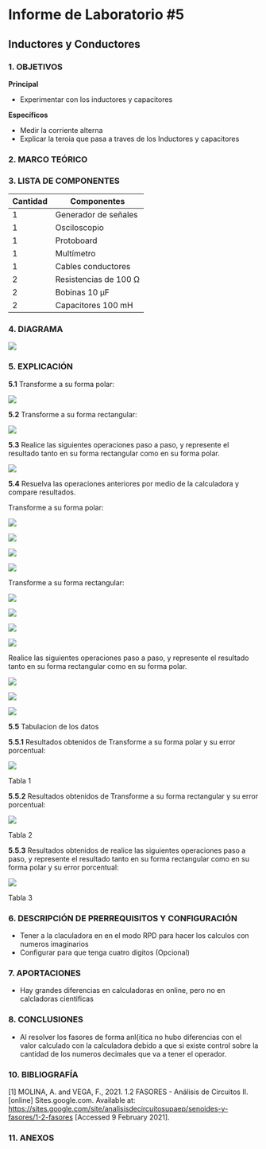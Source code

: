 # Informe de Laboratorio #5
## Inductores y Conductores

### 1.	OBJETIVOS

**Principal**

 - Experimentar con los inductores y capacitores
 
**Específicos**

- Medir la corriente alterna
- Explicar la teroia que pasa a traves de los Inductores y capacitores

### 2.	MARCO TEÓRICO 



### 3.	LISTA DE COMPONENTES

| Cantidad | Componentes | 
| -------- | ----------- | 
| 1 | Generador de señales | 
| 1 | Osciloscopio |
| 1 | Protoboard |
| 1 | Multímetro |
| 1 | Cables conductores |
| 2 | Resistencias de 100 Ω |
| 2 | Bobinas 10 µF |
| 2 | Capacitores 100 mH |
 
### 4. DIAGRAMA

![](https://github.com/SanchezMaiAndresSebastian/Informe-de-Lab-4/blob/main/Fotos/31.jpg) 

### 5.	EXPLICACIÓN


__5.1__ Transforme a su forma polar:

![](https://github.com/SanchezMaiAndresSebastian/Informe-de-Lab-4/blob/main/Fotos/14.png) 

__5.2__ Transforme a su forma rectangular:

![](https://github.com/SanchezMaiAndresSebastian/Informe-de-Lab-4/blob/main/Fotos/15.png) 

__5.3__ Realice las siguientes operaciones paso a paso, y represente el resultado tanto en su
forma rectangular como en su forma polar.

![](https://github.com/SanchezMaiAndresSebastian/Informe-de-Lab-4/blob/main/Fotos/16.png) 

__5.4__ Resuelva las operaciones anteriores por medio de la calculadora y compare
resultados.

Transforme a su forma polar:

![](https://github.com/SanchezMaiAndresSebastian/Informe-de-Lab-4/blob/main/Fotos/31.jpg) 

![](https://github.com/SanchezMaiAndresSebastian/Informe-de-Lab-4/blob/main/Fotos/32.jpg) 

![](https://github.com/SanchezMaiAndresSebastian/Informe-de-Lab-4/blob/main/Fotos/33.jpg) 

![](https://github.com/SanchezMaiAndresSebastian/Informe-de-Lab-4/blob/main/Fotos/34.jpg)

Transforme a su forma rectangular:

![](https://github.com/SanchezMaiAndresSebastian/Informe-de-Lab-4/blob/main/Fotos/35.jpg) 

![](https://github.com/SanchezMaiAndresSebastian/Informe-de-Lab-4/blob/main/Fotos/36.jpg) 

![](https://github.com/SanchezMaiAndresSebastian/Informe-de-Lab-4/blob/main/Fotos/37.jpg) 

![](https://github.com/SanchezMaiAndresSebastian/Informe-de-Lab-4/blob/main/Fotos/38.jpg) 

Realice las siguientes operaciones paso a paso, y represente el resultado tanto en su
forma rectangular como en su forma polar.

![](https://github.com/SanchezMaiAndresSebastian/Informe-de-Lab-4/blob/main/Fotos/20.png) 

![](https://github.com/SanchezMaiAndresSebastian/Informe-de-Lab-4/blob/main/Fotos/21.png) 

![](https://github.com/SanchezMaiAndresSebastian/Informe-de-Lab-4/blob/main/Fotos/22.png) 


__5.5__ Tabulacion de los datos

__5.5.1__ Resultados obtenidos de Transforme a su forma polar y su error porcentual:

![](https://github.com/SanchezMaiAndresSebastian/Informe-de-Lab-4/blob/main/Fotos/17.png) 

Tabla 1

__5.5.2__ Resultados obtenidos de Transforme a su forma rectangular y su error porcentual:

![](https://github.com/SanchezMaiAndresSebastian/Informe-de-Lab-4/blob/main/Fotos/18.png) 

Tabla 2

__5.5.3__ Resultados obtenidos de realice las siguientes operaciones paso a paso, y represente el resultado tanto en su
forma rectangular como en su forma polar y su error porcentual:

![](https://github.com/SanchezMaiAndresSebastian/Informe-de-Lab-4/blob/main/Fotos/19.png) 

Tabla 3






### 6.	 DESCRIPCIÓN DE PRERREQUISITOS Y CONFIGURACIÓN

 - Tener a la claculadora en en el modo RPD para hacer los calculos con numeros imaginarios
 - Configurar para que tenga cuatro digitos (Opcional)

 
### 7.	APORTACIONES

 - Hay grandes diferencias en calculadoras en online, pero no en calcladoras cientificas
 
 
### 8.	CONCLUSIONES
 - Al resolver los fasores de forma anl{itica no hubo diferencias con el valor calculado con la calculadora debido a que si existe control sobre la cantidad de los numeros decimales que va a tener el operador.


### 10.	BIBLIOGRAFÍA

[1] MOLINA, A. and VEGA, F., 2021. 1.2 FASORES - Análisis de Circuitos II. [online] Sites.google.com. Available at: <https://sites.google.com/site/analisisdecircuitosupaep/senoides-y-fasores/1-2-fasores> [Accessed 9 February 2021].


### 11.	 ANEXOS
